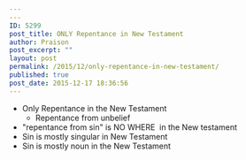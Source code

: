 ```yaml
---
---
ID: 5299
post_title: ONLY Repentance in New Testament
author: Praison
post_excerpt: ""
layout: post
permalink: /2015/12/only-repentance-in-new-testament/
published: true
post_date: 2015-12-17 18:36:56
---
```

<ul>
	<li>Only Repentance in the New Testament
<ul>
	<li>Repentance from unbelief</li>
</ul>
</li>
	<li>"repentance from sin" is NO WHERE  in the New testament</li>
	<li>Sin is mostly singular in New Testament</li>
	<li>Sin is mostly noun in the New Testament</li>
</ul>